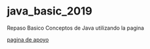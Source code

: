 # java_basic_2019

Repaso Basico Conceptos de Java utilizando la pagina 

[pagina de apoyo](http://www.tutorialesprogramacionya.com/javaya/ "programcionya")

 


